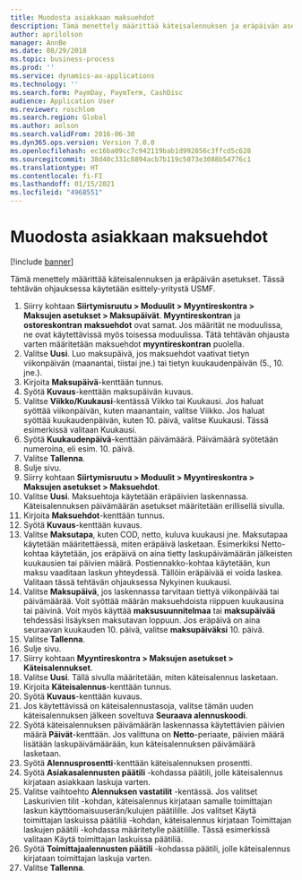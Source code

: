```yaml
---
title: Muodosta asiakkaan maksuehdot
description: Tämä menettely määrittää käteisalennuksen ja eräpäivän asetukset.
author: aprilolson
manager: AnnBe
ms.date: 08/29/2018
ms.topic: business-process
ms.prod: ''
ms.service: dynamics-ax-applications
ms.technology: ''
ms.search.form: PaymDay, PaymTerm, CashDisc
audience: Application User
ms.reviewer: roschlom
ms.search.region: Global
ms.author: aolson
ms.search.validFrom: 2016-06-30
ms.dyn365.ops.version: Version 7.0.0
ms.openlocfilehash: ec16ba09cc7c942119bab1d992856c3ffcd5c628
ms.sourcegitcommit: 38d40c331c8894acb7b119c5073e3088b54776c1
ms.translationtype: HT
ms.contentlocale: fi-FI
ms.lasthandoff: 01/15/2021
ms.locfileid: "4968551"
---
```

# <a name="establish-customer-payment-terms"></a>Muodosta asiakkaan maksuehdot

[!include [banner](../../includes/banner.md)]

Tämä menettely määrittää käteisalennuksen ja eräpäivän asetukset. Tässä tehtävän ohjauksessa käytetään esittely-yritystä USMF.

1. Siirry kohtaan **Siirtymisruutu > Moduulit > Myyntireskontra > Maksujen asetukset > Maksupäivät**. **Myyntireskontran** ja **ostoreskontran** **maksuehdot** ovat samat. Jos määrität ne moduulissa, ne ovat käytettävissä myös toisessa moduulissa. Tätä tehtävän ohjausta varten määritetään maksuehdot **myyntireskontran** puolella.
2. Valitse **Uusi**. Luo maksupäivä, jos maksuehdot vaativat tietyn viikonpäivän (maanantai, tiistai jne.) tai tietyn kuukaudenpäivän (5., 10. jne.). 
3. Kirjoita **Maksupäivä**-kenttään tunnus.
4. Syötä **Kuvaus**-kenttään maksupäivän kuvaus.
5. Valitse **Viikko/Kuukausi**-kentässä Viikko tai Kuukausi. Jos haluat syöttää viikonpäivän, kuten maanantain, valitse Viikko. Jos haluat syöttää kuukaudenpäivän, kuten 10. päivä, valitse Kuukausi. Tässä esimerkissä valitaan Kuukausi. 
6. Syötä **Kuukaudenpäivä**-kenttään päivämäärä. Päivämäärä syötetään numeroina, eli esim. 10. päivä. 
7. Valitse **Tallenna**.
8. Sulje sivu.
9. Siirry kohtaan **Siirtymisruutu > Moduulit > Myyntireskontra > Maksujen asetukset > Maksuehdot**.
10. Valitse **Uusi**. Maksuehtoja käytetään eräpäivien laskennassa. Käteisalennuksen päivämäärän asetukset määritetään erillisellä sivulla. 
11. Kirjoita **Maksuehdot**-kenttään tunnus.
12. Syötä **Kuvaus**-kenttään kuvaus.
13. Valitse **Maksutapa**, kuten COD, netto, kuluva kuukausi jne. Maksutapaa käytetään määritettäessä, miten eräpäivä lasketaan. Esimerkiksi Netto-kohtaa käytetään, jos eräpäivä on aina tietty laskupäivämäärän jälkeisten kuukausien tai päivien määrä. Postiennakko-kohtaa käytetään, kun maksu vaaditaan laskun yhteydessä. Tällöin eräpäivää ei voida laskea. Valitaan tässä tehtävän ohjauksessa Nykyinen kuukausi.  
14. Valitse **Maksupäivä**, jos laskennassa tarvitaan tiettyä viikonpäivää tai päivämäärää. Voit syöttää määrän maksuehdoista riippuen kuukausina tai päivinä. Voit myös käyttää **maksusuunnitelmaa** tai **maksupäivää** tehdessäsi lisäyksen maksutavan loppuun. Jos eräpäivä on aina seuraavan kuukauden 10. päivä, valitse **maksupäiväksi** 10. päivä. 
15. Valitse **Tallenna**.
16. Sulje sivu.
17. Siirry kohtaan **Myyntireskontra > Maksujen asetukset > Käteisalennukset**.
18. Valitse **Uusi**. Tällä sivulla määritetään, miten käteisalennus lasketaan. 
19. Kirjoita **Käteisalennus**-kenttään tunnus.
20. Syötä **Kuvaus**-kenttään kuvaus.
21. Jos käytettävissä on käteisalennustasoja, valitse tämän uuden käteisalennuksen jälkeen soveltuva **Seuraava alennuskoodi**.
22. Syötä käteisalennuksen päivämäärän laskennassa käytettävien päivien määrä **Päivät**-kenttään. Jos valittuna on **Netto**-periaate, päivien määrä lisätään laskupäivämäärään, kun käteisalennuksen päivämäärä lasketaan.  
23. Syötä **Alennusprosentti**-kenttään käteisalennuksen prosentti.
24. Syötä **Asiakasalennusten päätili** -kohdassa päätili, jolle käteisalennus kirjataan asiakkaan laskuja varten.
25. Valitse vaihtoehto **Alennuksen vastatilit** -kentässä. Jos valitset Laskurivien tilit -kohdan, käteisalennus kirjataan samalle toimittajan laskun käyttöomaisuuserän/kulujen päätilille. Jos valitset Käytä toimittajan laskuissa päätiliä -kohdan, käteisalennus kirjataan Toimittajan laskujen päätili -kohdassa määritetylle päätilille. Tässä esimerkissä valitaan Käytä toimittajan laskuissa päätiliä. 
26. Syötä **Toimittajaalennusten päätili** -kohdassa päätili, jolle käteisalennus kirjataan toimittajan laskuja varten.
27. Valitse **Tallenna**.

